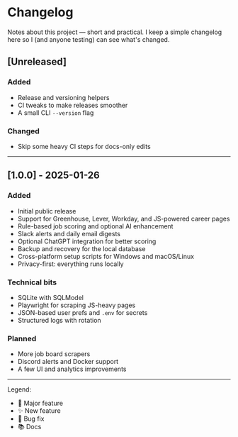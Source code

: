 # Changelog

Notes about this project — short and practical. I keep a simple changelog here so I (and anyone testing) can see what's changed.

## [Unreleased]

### Added
- Release and versioning helpers
- CI tweaks to make releases smoother
- A small CLI `--version` flag

### Changed
- Skip some heavy CI steps for docs-only edits

---

## [1.0.0] - 2025-01-26

### Added
- Initial public release
- Support for Greenhouse, Lever, Workday, and JS-powered career pages
- Rule-based job scoring and optional AI enhancement
- Slack alerts and daily email digests
- Optional ChatGPT integration for better scoring
- Backup and recovery for the local database
- Cross-platform setup scripts for Windows and macOS/Linux
- Privacy-first: everything runs locally

### Technical bits
- SQLite with SQLModel
- Playwright for scraping JS-heavy pages
- JSON-based user prefs and `.env` for secrets
- Structured logs with rotation

### Planned
- More job board scrapers
- Discord alerts and Docker support
- A few UI and analytics improvements

---

Legend:
- 🎉 Major feature
- ✨ New feature
- 🐛 Bug fix
- 📚 Docs
